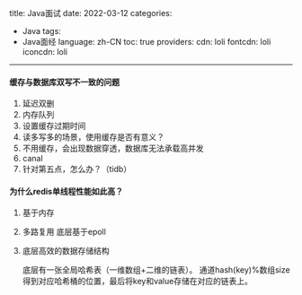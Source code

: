 title: Java面试
date: 2022-03-12
categories:
- Java
tags:
- Java面经
  language: zh-CN
  toc: true
  providers:
    cdn: loli
    fontcdn: loli
    iconcdn: loli
---

#### 缓存与数据库双写不一致的问题

1. 延迟双删
2. 内存队列
3. 设置缓存过期时间
4. 读多写多的场景，使用缓存是否有意义？
5. 不用缓存，会出现数据穿透，数据库无法承载高并发
6. canal
7. 针对第五点，怎么办？（tidb）

#### 为什么redis单线程性能如此高？

1. 基于内存

2. 多路复用 底层基于epoll

3. 底层高效的数据存储结构

   底层有一张全局哈希表（一维数组+二维的链表）。 通道hash(key)%数组size得到对应哈希桶的位置，最后将key和value存储在对应的链表上。

   
